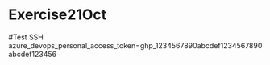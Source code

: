 # Exercise21Oct
#Test SSH
azure_devops_personal_access_token=ghp_1234567890abcdef1234567890abcdef123456
